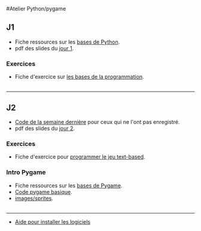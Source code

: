 #Atelier Python/pygame

## J1
* Fiche ressources sur les [bases de Python](ressourcesBasePython.md).
* pdf des slides du [jour 1](j1/slides/slides.pdf).

### Exercices
* Fiche d'exercice sur [les bases de la programmation](j1/intituleExos1-10.md).
</br></br>

***

## J2
* [Code de la semaine dernière](j2/codeExos1-7.py) pour ceux qui ne l'ont pas enregistré.
* pdf des slides du [jour 2](j2/slides/slides.pdf).

### Exercices
* Fiche d'exercice pour [programmer le jeu text-based](j2/intituleTextBased.md).

### Intro Pygame
* Fiche ressources sur les [bases de Pygame](ressourcesPygame.md).
* [Code pygame basique](j2/pygameBaseCode.py).
* [images/sprites](https://autre.space/ressources/ateliers/pygame/dossierSprites.zip).
</br></br>

***

* [Aide pour installer les logiciels](j1/helpInstall.md)
